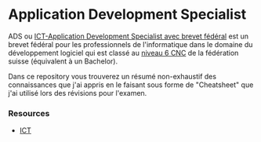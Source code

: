 # Application Development Specialist

ADS ou [ICT-Application Development Specialist avec brevet fédéral](https://www.becc.admin.ch/becc/public/bvz/beruf/show/46545) est un brevet fédéral pour les professionnels de l'informatique dans le domaine du développement logiciel qui est classé au [niveau 6 CNC](https://www.sbfi.admin.ch/sbfi/fr/home/formation/mobilite/cnc-formation-professionnelle.html) de la fédération suisse (équivalent à un Bachelor).

Dans ce repository vous trouverez un résumé non-exhaustif des connaissances que j'ai appris en le faisant sous forme de "Cheatsheet" que j'ai utilisé lors des révisions pour l'examen.

### Resources

- [ICT](https://www.ict-berufsbildung.ch/formation-continue/brevet-federal/ict-application-development-specialist)